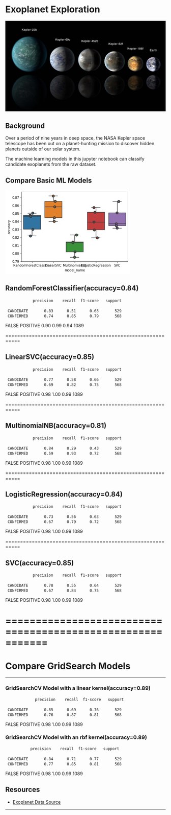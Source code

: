 
# Exoplanet Exploration

![exoplanets.jpg](exoplanets.jpg)

## Background

Over a period of nine years in deep space, the NASA Kepler space telescope has been out on a planet-hunting mission to discover hidden planets outside of our solar system.

The machine learning models in this jupyter notebook can classify candidate exoplanets from the raw dataset.

## Compare Basic ML Models

![compareMLModels.png](compareMLModels.png)

## RandomForestClassifier(accuracy=0.84)

                precision    recall  f1-score   support

     CANDIDATE       0.83      0.51      0.63       529
     CONFIRMED       0.74      0.85      0.79       568
FALSE POSITIVE       0.90      0.99      0.94      1089
 
===========================================================

## LinearSVC(accuracy=0.85)

                precision    recall  f1-score   support

     CANDIDATE       0.77      0.58      0.66       529
     CONFIRMED       0.69      0.82      0.75       568
FALSE POSITIVE       0.98      1.00      0.99      1089

===========================================================

## MultinomialNB(accuracy=0.81)

                precision    recall  f1-score   support

     CANDIDATE       0.84      0.29      0.43       529
     CONFIRMED       0.59      0.93      0.72       568
FALSE POSITIVE       0.98      1.00      0.99      1089

===========================================================

## LogisticRegression(accuracy=0.84)

                precision    recall  f1-score   support

     CANDIDATE       0.73      0.56      0.63       529
     CONFIRMED       0.67      0.79      0.72       568
FALSE POSITIVE       0.98      1.00      0.99      1089

===========================================================

## SVC(accuracy=0.85)

                precision    recall  f1-score   support

     CANDIDATE       0.78      0.55      0.64       529
     CONFIRMED       0.67      0.84      0.75       568
FALSE POSITIVE       0.98      1.00      0.99      1089

===========================================================
===========================================================

# Compare GridSearch Models
- - -
### GridSearchCV Model with a linear kernel(accuracy=0.89)

                 precision    recall  f1-score   support

     CANDIDATE       0.85      0.69      0.76       529
     CONFIRMED       0.76      0.87      0.81       568
FALSE POSITIVE       0.98      1.00      0.99      1089

### GridSearchCV Model with an rbf  kernel(accuracy=0.89)

               precision    recall  f1-score   support

     CANDIDATE       0.84      0.71      0.77       529
     CONFIRMED       0.77      0.85      0.81       568
FALSE POSITIVE       0.98      1.00      0.99      1089


## Resources

* [Exoplanet Data Source](https://www.kaggle.com/nasa/kepler-exoplanet-search-results)

- - -
